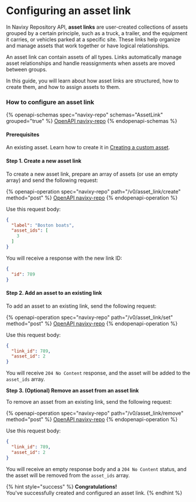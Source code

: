 # Configuring an asset link

In Navixy Repository API, **asset links** are user-created collections of assets grouped by a certain principle, such as a truck, a trailer, and the equipment it carries, or vehicles parked at a specific site. These links help organize and manage assets that work together or have logical relationships.

An asset link can contain assets of all types. Links automatically manage asset relationships and handle reassignments when assets are moved between groups.

In this guide, you will learn about how asset links are structured, how to create them, and how to assign assets to them.

### How to configure an asset link

{% openapi-schemas spec="navixy-repo" schemas="AssetLink" grouped="true" %}
[OpenAPI navixy-repo](https://raw.githubusercontent.com/SquareGPS/navixy-api/refs/heads/navixy-repo/navixy-repository-api/resources/navixy-repo-api-specification.yaml)
{% endopenapi-schemas %}

#### Prerequisites

An existing asset. Learn how to create it in [Creating a custom asset](creating-a-custom-asset.md).

#### Step 1. Create a new asset link

To create a new asset link, prepare an array of assets (or use an empty array) and send the following request:

{% openapi-operation spec="navixy-repo" path="/v0/asset_link/create" method="post" %}
[OpenAPI navixy-repo](https://raw.githubusercontent.com/SquareGPS/navixy-api/refs/heads/navixy-repo/navixy-repository-api/resources/navixy-repo-api-specification.yaml)
{% endopenapi-operation %}

Use this request body:

```json
{
  "label": "Boston boats",
  "asset_ids": [
    3
  ]
}
```

You will receive a response with the new link ID:

```json
{
  "id": 789
}
```

#### Step 2. Add an asset to an existing link

To add an asset to an existing link, send the following request:

{% openapi-operation spec="navixy-repo" path="/v0/asset_link/set" method="post" %}
[OpenAPI navixy-repo](https://raw.githubusercontent.com/SquareGPS/navixy-api/refs/heads/navixy-repo/navixy-repository-api/resources/navixy-repo-api-specification.yaml)
{% endopenapi-operation %}

Use this request body:

```json
{
  "link_id": 789,
  "asset_id": 2
}
```

You will receive `204 No Content` response, and the asset will be added to the `asset_ids` array.

**Step 3. (Optional) Remove an asset from an asset link**

To remove an asset from an existing link, send the following request:

{% openapi-operation spec="navixy-repo" path="/v0/asset_link/remove" method="post" %}
[OpenAPI navixy-repo](https://raw.githubusercontent.com/SquareGPS/navixy-api/refs/heads/navixy-repo/navixy-repository-api/resources/navixy-repo-api-specification.yaml)
{% endopenapi-operation %}

Use this request body:

```json
{
  "link_id": 789,
  "asset_id": 2
}
```

You will receive an empty response body and a `204 No Content` status, and the asset will be removed from the `asset_ids` array.

{% hint style="success" %}
**Congratulations!**\
You've successfully created and configured an asset link.
{% endhint %}
